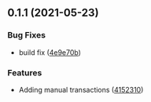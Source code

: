 ## 0.1.1 (2021-05-23)


### Bug Fixes

* build fix ([4e9e70b](https://github.com/Foprta/splitex/commit/4e9e70b74f4bf8b411000e4138f48f7c7647d973))


### Features

* Adding manual transactions ([4152310](https://github.com/Foprta/splitex/commit/4152310f7cedb074e94dabcba35ee6a2423d8aaa))



